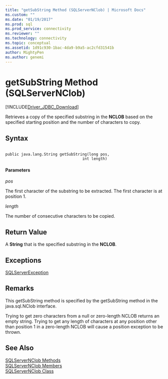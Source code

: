 ```yaml
---
title: "getSubString Method (SQLServerNClob) | Microsoft Docs"
ms.custom: ""
ms.date: "01/19/2017"
ms.prod: sql
ms.prod_service: connectivity
ms.reviewer: ""
ms.technology: connectivity
ms.topic: conceptual
ms.assetid: 1d91c930-1bac-4da9-b9a5-ac2cfd31541b
author: MightyPen
ms.author: genemi
---
```

# getSubString Method (SQLServerNClob)
[!INCLUDE[Driver_JDBC_Download](../../../includes/driver_jdbc_download.md)]

  Retrieves a copy of the specified substring in the **NCLOB** based on the specified starting position and the number of characters to copy.  
  
## Syntax  
  
```  
  
public java.lang.String getSubString(long pos,  
                                  int length)  
```  
  
#### Parameters  
 *pos*  
  
 The first character of the substring to be extracted. The first character is at position 1.  
  
 *length*  
  
 The number of consecutive characters to be copied.  
  
## Return Value  
 A **String** that is the specified substring in the **NCLOB**.  
  
## Exceptions  
 [SQLServerException](../../../connect/jdbc/reference/sqlserverexception-class.md)  
  
## Remarks  
 This getSubString method is specified by the getSubString method in the java.sql.NClob interface.  
  
 Trying to get zero characters from a null or zero-length NCLOB returns an empty string. Trying to get any length of characters at any position other than position 1 in a zero-length NCLOB will cause a position exception to be thrown.  
  
## See Also  
 [SQLServerNClob Methods](../../../connect/jdbc/reference/sqlservernclob-methods.md)   
 [SQLServerNClob Members](../../../connect/jdbc/reference/sqlservernclob-members.md)   
 [SQLServerNClob Class](../../../connect/jdbc/reference/sqlservernclob-class.md)  
  
  
